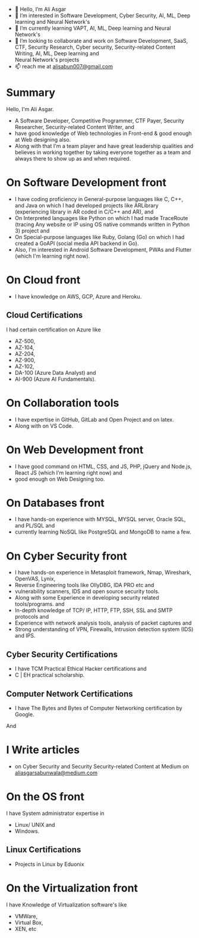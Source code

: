 
- 👋 Hello, I’m Ali Asgar
- 👀 I’m interested in Software Development, Cyber Security, AI, ML, Deep learning and Neural Network's
- 🌱 I’m currently learning VAPT, AI, ML, Deep learning and Neural Network's
- 💞️ I’m looking to collaborate and work on Software Development, SaaS, CTF, Security Research, Cyber security, Security-related Content Writing, AI, ML, Deep learning and   
Neural Network's projects 
- 📫 reach me at alisabun007@gmail.com

# Summary
Hello, I'm Ali Asgar. 
- A Software Developer, Competitive Programmer, CTF Payer, Security Researcher, Security-related Content Writer, and 
- have good knowledge of Web technologies in Front-end & good enough at Web designing also. 
- Along with that I'm a team player and have great leadership qualities and believes in working together by taking everyone together as a team and always there to show up as and when required.

# On Software Development front
- I have coding proficiency in General-purpose languages like C, C++, and Java on which I had developed projects like ARLibrary (experiencing library in AR coded in C/C++ and AR), and 
- On Interpreted languages like Python on which I had made TraceRoute (tracing Any website or IP using OS native commands written in Python 3) project and 
- On Special-purpose languages like Ruby, Golang (Go) on which I had created a GoAPI (social media API backend in Go). 
- Also, I'm interested in Android Software Development, PWAs and Flutter (which I'm learning right now). 

# On Cloud front 
- I have knowledge on AWS, GCP, Azure and Heroku. 

## Cloud Certifications
I had certain certification on Azure like 
- AZ-500, 
- AZ-104, 
- AZ-204, 
- AZ-900, 
- AZ-102, 
- DA-100 (Azure Data Analyst) and 
- AI-900 (Azure AI Fundamentals).

# On Collaboration tools 
- I have expertise in GitHub, GitLab and Open Project and on latex. 
- Along with on VS Code.

# On Web Development front
- I have good command on HTML, CSS, and JS, PHP, jQuery and Node.js, React JS (which I'm learning right now) and 
- good enough on Web Designing too.

# On Databases front 
- I have hands-on experience with MYSQL, MYSQL server, Oracle SQL, and PL/SQL and 
- currently learning NoSQL like PostgreSQL and MongoDB to name a few. 

# On Cyber Security front
- I have hands-on experience in Metasploit framework, Nmap, Wireshark, OpenVAS, Lynix, 
- Reverse Engineering tools like OllyDBG, IDA PRO etc and 
- vulnerability scanners, IDS and open source security tools. 
- Along with some Experience in developing security related tools/programs. and 
- In-depth knowledge of TCP/ IP, HTTP, FTP, SSH, SSL and SMTP protocols and 
- Experience with network analysis tools, analysis of packet captures and 
- Strong understanding of VPN, Firewalls, Intrusion detection system (IDS) and IPS. 

## Cyber Security Certifications
- I have TCM Practical Ethical Hacker certifications and 
- C | EH practical scholarship. 

## Computer Network Certifications
- I have The Bytes and Bytes of Computer Networking certification by Google. 

And 
# I Write articles 
- on Cyber Security and Security Security-related Content at Medium on aliasgarsabunwala@medium.com

# On the OS front
I have System administrator expertise in 
- Linux/ UNIX and 
- Windows.

## Linux Certifications
- Projects in Linux by Eduonix

# On the Virtualization front 
I have Knowledge of  Virtualization software's like 
- VMWare, 
- Virtual Box, 
- XEN, etc

